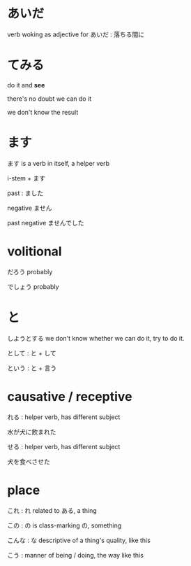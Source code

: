 # あいだ

verb woking as adjective for あいだ : 落ちる間に

# てみる

do it and **see**

there's no doubt we can do it

we don't know the result

# ます

ます is a verb in itself, a helper verb

i-stem + ます

past : ました

negative ません

past negative ませんでした

# volitional 

だろう probably

でしょう probably

# と

しようとする we don't know whether we can do it, try to do it.

として : と + して

という : と + 言う

# causative / receptive

れる : helper verb, has different subject

水が犬に飲まれた

せる : helper verb, has different subject

犬を食べさせた

# place

これ : れ related to ある, a thing

この : の is class-marking の, something

こんな : な descriptive of a thing's quality, like this

こう : manner of being / doing, the way like this




